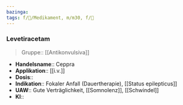 ```yaml
---
bazinga: 
tags: f/💊/Medikament, m/m30, f/🧠
---
```

 ### Levetiracetam
> Gruppe:: [[Antikonvulsiva]]
- **Handelsname**:: Ceppra
- **Applikation**:: [[i.v.]]
- **Dosis**:: 
- **Indikation**:: Fokaler Anfall (Dauertherapie), [[Status epilepticus]]
- **UAW**:: Gute Verträglichkeit, [[Somnolenz]], [[Schwindel]]
- **KI**:: 